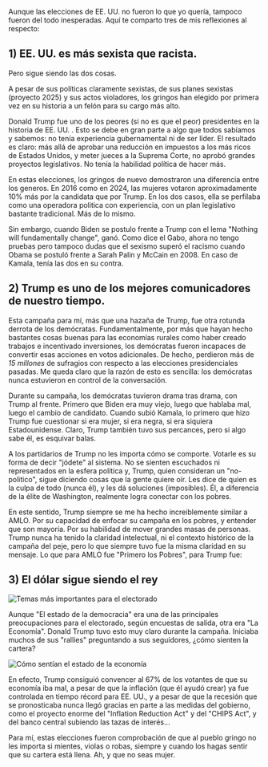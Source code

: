

Aunque las elecciones de EE. UU. no fueron lo que yo quería, tampoco fueron del todo inesperadas. Aquí te comparto tres de mis reflexiones al respecto:

## 1) EE. UU. es más sexista que racista.

Pero sigue siendo las dos cosas.

A pesar de sus políticas claramente sexistas, de sus planes sexistas (proyecto 2025) y sus actos violadores, los gringos han elegido por primera vez en su historia a un felón para su cargo más alto.

Donald Trump fue uno de los peores (si no es que el peor) presidentes en la historia de EE. UU. . Esto se debe en gran parte a algo que todos sabíamos y sabemos: no tenía experiencia gubernamental ni de ser líder. El resultado es claro: más allá de aprobar una reducción en impuestos a los más ricos de Estados Unidos, y meter jueces a la Suprema Corte, no aprobó grandes proyectos legislativos. No tenía la habilidad política de hacer más.

En estas elecciones, los gringos de nuevo demostraron una diferencia entre los generos. En 2016 como en 2024, las mujeres votaron aproximadamente 10% más por la candidata que por Trump. En los dos casos, ella se perfilaba como una operadora politica con experiencia, con un plan legislativo bastante tradicional. Más de lo mismo.

Sin embargo, cuando Biden se postulo frente a Trump con el lema "Nothing will fundamentally change", ganó. Como dice el Gabo, ahora no tengo pruebas pero tampoco dudas que el sexismo superó el racismo cuando Obama se postuló frente a Sarah Palin y McCain en 2008. En caso de Kamala, tenía las dos en su contra.

## 2) Trump es uno de los mejores comunicadores de nuestro tiempo.

  
Esta campaña para mí, más que una hazaña de Trump, fue otra rotunda derrota de los demócratas. Fundamentalmente, por más que hayan hecho bastantes cosas buenas para las economías rurales como haber creado trabajos e incentivado inversiones, los demócratas fueron incapaces de convertir esas acciones en votos adicionales. De hecho, perdieron más de *15 millones* de sufragios con respecto a las elecciones presidenciales pasadas. Me queda claro que la razón de esto es sencilla: los demócratas nunca estuvieron en control de la conversación.

Durante su campaña, los demócratas tuvieron drama tras drama, con Trump al frente. Primero que Biden era muy viejo, luego que hablaba mal, luego el cambio de candidato. Cuando subió Kamala, lo primero que hizo Trump fue cuestionar si era mujer, si era negra, si era siquiera Estadounidense. Claro, Trump también tuvo sus percances, pero si algo sabe él, es esquivar balas.

A los partidarios de Trump no les importa cómo se comporte. Votarle es su forma de decir "jódete" al sistema. No se sienten escuchados ni representados en la esfera política y, Trump, quien consideran un "no-politico", sigue diciendo cosas que la gente quiere oír. Les dice de quien es la culpa de todo (nunca él), y les dá soluciones (imposibles). Él, a diferencia de la élite de Washington, realmente logra conectar con los pobres. 

En este sentido, Trump siempre se me ha hecho increiblemente similar a AMLO. Por su capacidad de enfocar su campaña en los pobres, y entender que son mayoría. Por su habilidad de mover grandes masas de personas. Trump nunca ha tenido la claridad intelectual, ni el contexto histórico de la campaña del peje, pero lo que siempre tuvo fue la misma claridad en su mensaje. Lo que para AMLO fue "Primero los Pobres", para Trump fue:

## 3) El dólar sigue siendo el rey

<img src="https://datawrapper.dwcdn.net/skaZL/plain.png" alt="Temas más importantes para el electorado"/>

Aunque "El estado de la democracia" era una de las principales preocupaciones para el electorado, según encuestas de salida, otra era "La Economía". Donald Trump tuvo esto muy claro durante la campaña. Iniciaba muchos de sus "rallies" preguntando a sus seguidores, ¿cómo sienten la cartera?

<img src="https://datawrapper.dwcdn.net/kI9XD/plain.png" alt="Cómo sentían el estado de la economía"/>

En efecto, Trump consiguió convencer al 67% de los votantes de que su economía iba mal, a pesar de que la inflación (que él ayudó crear) ya fue controlada en tiempo récord para EE. UU., y a pesar de que la recesión que se pronosticaba nunca llegó gracias en parte a las medidas del gobierno, como el proyecto enorme del "Inflation Reduction Act" y del "CHIPS Act", y del banco central subiendo las tazas de interés…

Para mí, estas elecciones fueron comprobación de que al pueblo gringo no les importa si mientes, violas o robas, siempre y cuando los hagas sentir que su cartera está llena. Ah, y que no seas mujer.

